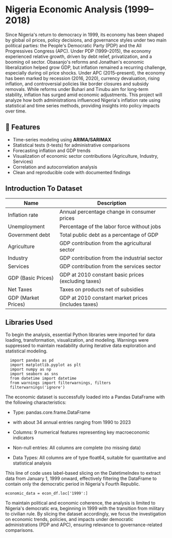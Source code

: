 # Nigeria Economic Analysis (1999–2018)
Since Nigeria's return to democracy in 1999, its economy has been shaped by global oil prices, policy decisions, and governance styles under two main political parties: the People's Democratic Party (PDP) and the All Progressives Congress (APC).
Under PDP (1999–2015), the economy experienced relative growth, driven by debt relief, privatization, and a booming oil sector. Obasanjo's reforms and Jonathan's economic liberalization helped grow GDP, but inflation remained a recurring challenge, especially during oil price shocks.
Under APC (2015–present), the economy has been marked by recession (2016, 2020), currency devaluation, rising inflation, and controversial policies like border closures and subsidy removals. While reforms under Buhari and Tinubu aim for long-term stability, inflation has surged amid economic adjustments.
This project will analyze how both administrations influenced Nigeria's inflation rate using statistical and time series methods, providing insights into policy impacts over time.
## 📁 Features

- Time-series modeling using **ARIMA/SARIMAX**
- Statistical tests (t-tests) for administrative comparisons
- Forecasting inflation and GDP trends
- Visualization of economic sector contributions (Agriculture, Industry, Services)
- Correlation and autocorrelation analysis
- Clean and reproducible code with documented findings

## Introduction To Dataset
| Name              | Description                                        |
|-------------------|----------------------------------------------------|
| Inflation rate    | Annual percentage change in consumer prices       |
| Unemployment      | Percentage of the labor force without jobs        |
| Government debt   | Total public debt as a percentage of GDP          |
| Agriculture       | GDP contribution from the agricultural sector     |
| Industry          | GDP contribution from the industrial sector       |
| Services          | GDP contribution from the services sector         |
| GDP (Basic Prices)| GDP at 2010 constant basic prices (excluding taxes)|
| Net Taxes         | Taxes on products net of subsidies                |
| GDP (Market Prices)| GDP at 2010 constant market prices (includes taxes)|


## Libraries Used
To begin the analysis, essential Python libraries were imported for data loading, transformation, visualization, and modeling. Warnings were suppressed to maintain readability during iterative data exploration and statistical modeling.
```
  import pandas as pd
  import matplotlib.pyplot as plt
  import numpy as np
  import seaborn as sns
  from datetime import datetime
  from warnings import filterwarnings, filters
  filterwarnings('ignore')
```
The economic dataset is successfully loaded into a Pandas DataFrame with the following characteristics:

* Type: pandas.core.frame.DataFrame

* with about 34 annual entries ranging from 1990 to 2023

* Columns: 9 numerical features representing key macroeconomic indicators

* Non-null entries: All columns are complete (no missing data)

* Data Types: All columns are of type float64, suitable for quantitative and statistical analysis


This line of code uses label-based slicing on the DatetimeIndex to extract data from January 1, 1999 onward, effectively filtering the DataFrame to contain only the democratic period in Nigeria's Fourth Republic.
```
economic_data = econ_df.loc['1999':]
```
To maintain political and economic coherence, the analysis is limited to Nigeria's democratic era, beginning in 1999 with the transition from military to civilian rule. By slicing the dataset accordingly, we focus the investigation on economic trends, policies, and impacts under democratic administrations (PDP and APC), ensuring relevance to governance-related comparisons.



